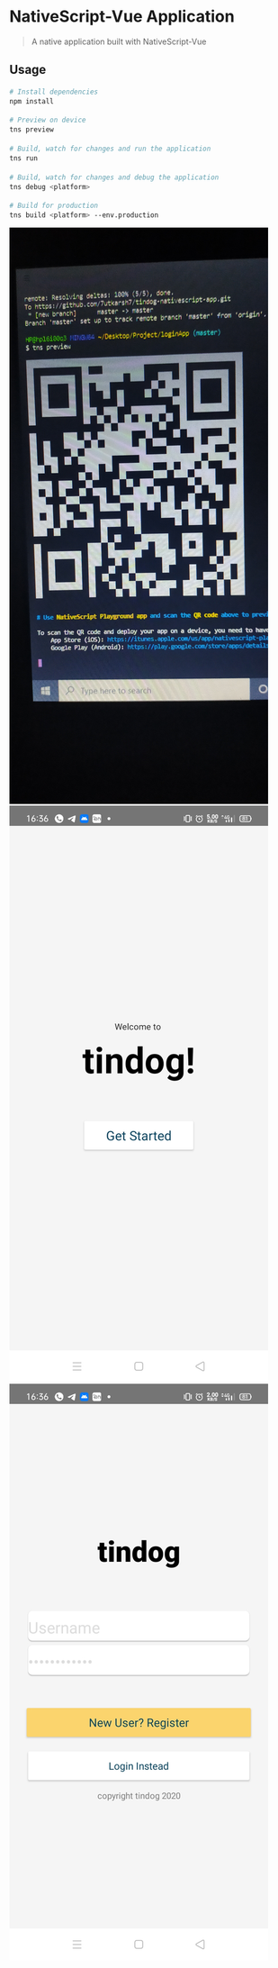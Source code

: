 # NativeScript-Vue Application

> A native application built with NativeScript-Vue

## Usage

``` bash
# Install dependencies
npm install

# Preview on device
tns preview

# Build, watch for changes and run the application
tns run

# Build, watch for changes and debug the application
tns debug <platform>

# Build for production
tns build <platform> --env.production

```
![](IMG20200920163606.jpg) ![](Screenshot_2020-09-20-16-36-44-74_78ecb683328d6d589b220669874848fc.jpg) ![](Screenshot_2020-09-20-16-36-51-74_78ecb683328d6d589b220669874848fc.jpg)


